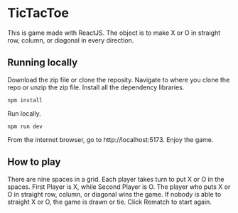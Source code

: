 # TicTacToe

This is game made with ReactJS. The object is to make X or O in straight row, column, or diagonal in every direction. 

## Running locally

Download the zip file or clone the reposity. Navigate to where you clone the repo or unzip the zip file. Install all the dependency libraries.

```
npm install
```

Run locally.

```
npm run dev
```

From the internet browser, go to http://localhost:5173. Enjoy the game.

## How to play
 
There are nine spaces in a grid. Each player takes turn to put X or O in the spaces. First Player is X, while Second Player is O. The player who puts X or O in straight row, column, or diagonal wins the game. If nobody is able to straight X or O, the game is drawn or tie. Click Rematch to start again.
